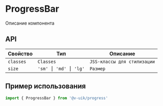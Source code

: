 # ProgressBar

Описание компонента

## API

| Свойство  | Тип                  | Описание                    |
| --------- | -------------------- | --------------------------- |
| `classes` | `Classes`            | `JSS-классы для стилизации` |
| `size`    | `'sm' ⎮ 'md' ⎮ 'lg'` | `Размер`                    |

## Пример использования

```javascript
import { ProgressBar } from '@v-uik/progress'
```
